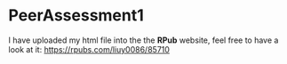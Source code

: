 # PeerAssessment1
I have uploaded my html file into the the **RPub** website, feel free to have a look at it:
https://rpubs.com/liuy0086/85710
